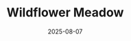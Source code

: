 ---
title: "Wildflower Meadow"
date: "2025-08-07"
description: "Vibrant native flowers blooming in alpine environment"
image: /images/raw/DSCF3365.jpg
captionText: "Cradle Mountain"
---